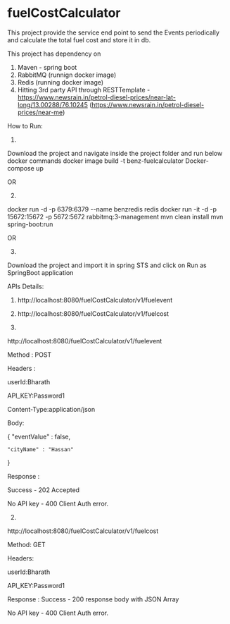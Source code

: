 # fuelCostCalculator

This project provide the service end point to send the Events periodically and calculate the total fuel cost and store it in db.

This project has dependency on 
1. Maven - spring boot
2. RabbitMQ (runnign docker image)
3. Redis (running docker image)
4. Hitting 3rd party API through RESTTemplate - https://www.newsrain.in/petrol-diesel-prices/near-lat-long/13.00288/76.10245 
  (https://www.newsrain.in/petrol-diesel-prices/near-me)

How to Run:

1. 
Download the project and navigate inside the project folder and run below docker commands
docker image build -t benz-fuelcalculator
Docker-compose up 

OR

2. 
docker run -d -p 6379:6379 --name benzredis redis
docker run -it -d -p  15672:15672 -p 5672:5672 rabbitmq:3-management
mvn clean install
mvn spring-boot:run

OR

3.
Download the project and import it in spring STS and click on Run as SpringBoot application


APIs Details:
1. http://localhost:8080/fuelCostCalculator/v1/fuelevent 
2. http://localhost:8080/fuelCostCalculator/v1/fuelcost  


1.
http://localhost:8080/fuelCostCalculator/v1/fuelevent 

Method : POST

Headers : 
 
  userId:Bharath
  
  API_KEY:Password1
  
  Content-Type:application/json

Body:

  {
    "eventValue" : false,
    
    "cityName" : "Hassan"
  }
  
Response : 

  Success - 202 Accepted 

  No API key -  400 Client Auth error.
 
2. 
http://localhost:8080/fuelCostCalculator/v1/fuelcost  

Method: GET

Headers:

  userId:Bharath
  
  API_KEY:Password1

Response : 
 Success - 200 response body with JSON Array 
 
 No API key -  400 Client Auth error.
 
 
 
 




